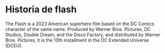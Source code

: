 # Historia de flash

The Flash is a 2023 American superhero film based on the DC Comics character of the same name. Produced by Warner Bros. Pictures, DC Studios, Double Dream, and the Disco Factory, and distributed by Warner Bros. Pictures, it is the 13th installment in the DC Extended Universe (DCEU).

